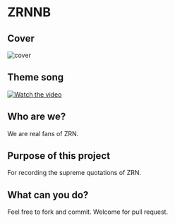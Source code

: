 # ZRNNB

## Cover
![cover](/photo/cover.jpg)

## Theme song
[![Watch the video](/photo/themesongcover.jpg)](https://www.youtube.com/watch?v=gHbo2mtroTk)

## Who are we?
We are real fans of ZRN.

## Purpose of this project
For recording the supreme quotations of ZRN.

## What can you do?
Feel free to fork and commit.
Welcome for pull request.
